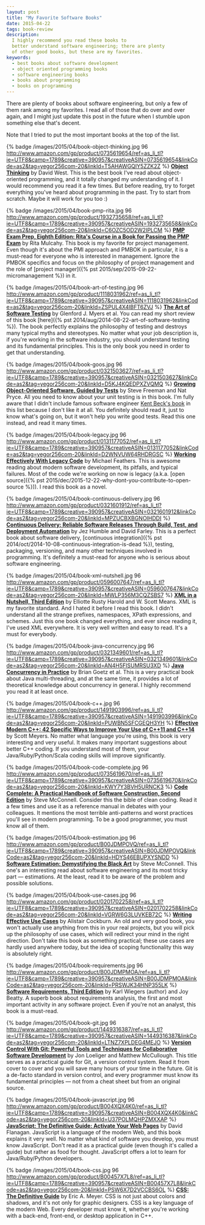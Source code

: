 ```yaml
---
layout: post
title: "My Favorite Software Books"
date: 2015-04-22
tags: book-review
description:
  I highly recommend you read these books to
  better understand software engineering; there are plenty
  of other good books, but these are my favorites.
keywords:
  - best books about software development
  - object oriented programming books
  - software engineering books
  - books about programming
  - books on programming
---
```


There are plenty of books about software engineering, but only a few of them rank
among my favorites. I read all of those that do over and over again, and I might
just update this post in the future when I stumble upon something else that's decent.

<!--more-->

Note that I tried to put the most important books at the top of the list.

{% badge /images/2015/04/book-object-thinking.jpg 96 http://www.amazon.com/gp/product/0735619654/ref=as_li_tl?ie=UTF8&camp=1789&creative=390957&creativeASIN=0735619654&linkCode=as2&tag=yegor256com-20&linkId=T5AHAWGQIY5ZZK2Z %}
[**Object Thinking**](http://www.amazon.com/gp/product/0735619654/ref=as_li_tl?ie=UTF8&camp=1789&creative=390957&creativeASIN=0735619654&linkCode=as2&tag=yegor256com-20&linkId=T5AHAWGQIY5ZZK2Z)
by David West.
This is the best book I've read about object-oriented
programming, and it totally changed my understanding of it. I would
recommend you read it a few times. But before reading, try to forget everything
you've heard about programming in the past. Try to start from scratch. Maybe it will
work for you too :)

{% badge /images/2015/04/book-pmp-rita.jpg 96 http://www.amazon.com/gp/product/1932735658/ref=as_li_tl?ie=UTF8&camp=1789&creative=390957&creativeASIN=1932735658&linkCode=as2&tag=yegor256com-20&linkId=C6OZC5OD2W2IPLCM %}
[**PMP Exam Prep, Eighth Edition: Rita's Course in a Book for Passing the PMP Exam**](http://www.amazon.com/gp/product/1932735658/ref=as_li_tl?ie=UTF8&camp=1789&creative=390957&creativeASIN=1932735658&linkCode=as2&tag=yegor256com-20&linkId=C6OZC5OD2W2IPLCM)
by Rita Mulcahy.
This book is my favorite for project management. Even though it's about the
PMI approach and PMBOK in particular, it is a must-read for everyone who
is interested in management. Ignore the PMBOK specifics and focus on
the philosophy of project management and the role of
[project manager]({% pst 2015/sep/2015-09-22-micromanagement %}) in it.

{% badge /images/2015/04/book-art-of-testing.jpg 96 http://www.amazon.com/gp/product/1118031962/ref=as_li_tl?ie=UTF8&camp=1789&creative=390957&creativeASIN=1118031962&linkCode=as2&tag=yegor256com-20&linkId=ZSPUL4X4IBFT6ZVJ %}
[**The Art of Software Testing**](http://www.amazon.com/gp/product/1118031962/ref=as_li_tl?ie=UTF8&camp=1789&creative=390957&creativeASIN=1118031962&linkCode=as2&tag=yegor256com-20&linkId=ZSPUL4X4IBFT6ZVJ)
by Glenford J. Myers et al.
You can read my short review of this book [here]({% pst 2014/aug/2014-08-22-art-of-software-testing %}).
The book perfectly explains the philosophy of testing and destroys
many typical myths and stereotypes. No matter what your job description is,
if you're working in the software industry, you should understand testing
and its fundamental principles. This is the only book you need in order to
get that understanding.

{% badge /images/2015/04/book-goos.jpg 96 http://www.amazon.com/gp/product/0321503627/ref=as_li_tl?ie=UTF8&camp=1789&creative=390957&creativeASIN=0321503627&linkCode=as2&tag=yegor256com-20&linkId=D5KJ4KQEDPXZVQMQ %}
[**Growing Object-Oriented Software, Guided by Tests**](http://www.amazon.com/gp/product/0321503627/ref=as_li_tl?ie=UTF8&camp=1789&creative=390957&creativeASIN=0321503627&linkCode=as2&tag=yegor256com-20&linkId=D5KJ4KQEDPXZVQMQ)
by Steve Freeman and Nat Pryce.
All you need to know about your unit testing is in this book. I'm fully aware
that I didn't include famous software engineer
[Kent Beck's book](http://www.amazon.com/gp/product/0321146530/ref=as_li_tl?ie=UTF8&camp=1789&creative=390957&creativeASIN=0321146530&linkCode=as2&tag=yegor256com-20&linkId=S63Z5BJDORBGMZ2Z)
in this list because I don't like it at all. You definitely should read
it, just to know what's going on, but it won't help you write good tests.
Read this one instead, and read it many times.

{% badge /images/2015/04/book-legacy.jpg 96 http://www.amazon.com/gp/product/0131177052/ref=as_li_tl?ie=UTF8&camp=1789&creative=390957&creativeASIN=0131177052&linkCode=as2&tag=yegor256com-20&linkId=D2WNVUW64RHDRGSC %}
[**Working Effectively With Legacy Code**](http://www.amazon.com/gp/product/0131177052/ref=as_li_tl?ie=UTF8&camp=1789&creative=390957&creativeASIN=0131177052&linkCode=as2&tag=yegor256com-20&linkId=D2WNVUW64RHDRGSC)
by Michael Feathers.
This is awesome reading about modern software development, its pitfalls, and
typical failures. Most of the code we're working on now is legacy
(a.k.a. [open source]({% pst 2015/dec/2015-12-22-why-dont-you-contribute-to-open-source %})).
I read this book as a novel.

{% badge /images/2015/04/book-continuous-delivery.jpg 96 http://www.amazon.com/gp/product/0321601912/ref=as_li_tl?ie=UTF8&camp=1789&creative=390957&creativeASIN=0321601912&linkCode=as2&tag=yegor256com-20&linkId=MPZUCBXBGNOIHDDI %}
[**Continuous Delivery: Reliable Software Releases Through Build, Test, and Deployment Automation**](http://www.amazon.com/gp/product/0321601912/ref=as_li_tl?ie=UTF8&camp=1789&creative=390957&creativeASIN=0321601912&linkCode=as2&tag=yegor256com-20&linkId=MPZUCBXBGNOIHDDI)
by Jez Humble and David Farley.
This is a perfect book about software delivery,
[continuous integration]({% pst 2014/oct/2014-10-08-continuous-integration-is-dead %}),
testing, packaging, versioning, and many other techniques involved in programming.
It's definitely a must-read for anyone who is serious about software engineering.

{% badge /images/2015/04/book-xml-nutshell.jpg 96 http://www.amazon.com/gp/product/0596007647/ref=as_li_tl?ie=UTF8&camp=1789&creative=390957&creativeASIN=0596007647&linkCode=as2&tag=yegor256com-20&linkId=MWLP356M3CQZSBS7 %}
[**XML in a Nutshell, Third Edition**](http://www.amazon.com/gp/product/0596007647/ref=as_li_tl?ie=UTF8&camp=1789&creative=390957&creativeASIN=0596007647&linkCode=as2&tag=yegor256com-20&linkId=MWLP356M3CQZSBS7)
by Elliotte Rusty Harold and W. Scott Means.
XML is my favorite standard. And I hated it before I read this book. I didn't
understand all the strange prefixes, namespaces, XPath expressions, and
schemes. Just this one book changed everything, and ever since reading it, I've used XML
everywhere. It is very well written and easy to read. It's a must for everybody.

{% badge /images/2015/04/book-java-concurrency.jpg 96 http://www.amazon.com/gp/product/0321349601/ref=as_li_tl?ie=UTF8&camp=1789&creative=390957&creativeASIN=0321349601&linkCode=as2&tag=yegor256com-20&linkId=AN4H5FISUMRSU3XD %}
[**Java Concurrency in Practice**](http://www.amazon.com/gp/product/0321349601/ref=as_li_tl?ie=UTF8&camp=1789&creative=390957&creativeASIN=0321349601&linkCode=as2&tag=yegor256com-20&linkId=AN4H5FISUMRSU3XD)
by Brian Goetz et al.
This is a very practical book about Java multi-threading, and at the same time,
it provides a lot of theoretical knowledge about concurrency in general. I highly
recommend you read it at least once.

{% badge /images/2015/04/book-c++.jpg 96 http://www.amazon.com/gp/product/1491903996/ref=as_li_tl?ie=UTF8&camp=1789&creative=390957&creativeASIN=1491903996&linkCode=as2&tag=yegor256com-20&linkId=PUWBN5SFCGEQH3YH %}
[**Effective Modern C++: 42 Specific Ways to Improve Your Use of C++11 and C++14**](http://www.amazon.com/gp/product/1491903996/ref=as_li_tl?ie=UTF8&camp=1789&creative=390957&creativeASIN=1491903996&linkCode=as2&tag=yegor256com-20&linkId=PUWBN5SFCGEQH3YH)
by Scott Meyers.
No matter what language you're using, this book is very interesting and
very useful. It makes many important suggestions about better C++ coding. If
you understand most of them, your Java/Ruby/Python/Scala coding skills will
improve significantly.

{% badge /images/2015/04/book-code-complete.jpg 96 http://www.amazon.com/gp/product/0735619670/ref=as_li_tl?ie=UTF8&camp=1789&creative=390957&creativeASIN=0735619670&linkCode=as2&tag=yegor256com-20&linkId=KWY7Y3BVH5URNCK3 %}
[**Code Complete: A Practical Handbook of Software Construction, Second Edition**](http://www.amazon.com/gp/product/0735619670/ref=as_li_tl?ie=UTF8&camp=1789&creative=390957&creativeASIN=0735619670&linkCode=as2&tag=yegor256com-20&linkId=KWY7Y3BVH5URNCK3)
by Steve McConnell.
Consider this the bible of clean coding. Read it a few times and use it as a reference
manual in debates with your colleagues. It mentions the most terrible anti-patterns
and worst practices you'll see in modern programming. To be a good programmer,
you must know all of them.

{% badge /images/2015/04/book-estimation.jpg 96 http://www.amazon.com/gp/product/B00JDMPOVQ/ref=as_li_tl?ie=UTF8&camp=1789&creative=390957&creativeASIN=B00JDMPOVQ&linkCode=as2&tag=yegor256com-20&linkId=HDYS46EBUPXYSNDD %}
[**Software Estimation: Demystifying the Black Art**](http://www.amazon.com/gp/product/B00JDMPOVQ/ref=as_li_tl?ie=UTF8&camp=1789&creative=390957&creativeASIN=B00JDMPOVQ&linkCode=as2&tag=yegor256com-20&linkId=HDYS46EBUPXYSNDD)
by Steve McConnell.
This one's an interesting read about software engineering and its most tricky part &mdash; estimations.
At the least, read it to be aware of the problem and possible solutions.

{% badge /images/2015/04/book-use-cases.jpg 96 http://www.amazon.com/gp/product/0201702258/ref=as_li_tl?ie=UTF8&camp=1789&creative=390957&creativeASIN=0201702258&linkCode=as2&tag=yegor256com-20&linkId=VGRW6G3LUVKEB72C %}
[**Writing Effective Use Cases**](http://www.amazon.com/gp/product/0201702258/ref=as_li_tl?ie=UTF8&camp=1789&creative=390957&creativeASIN=0201702258&linkCode=as2&tag=yegor256com-20&linkId=VGRW6G3LUVKEB72C)
by Alistair Cockburn.
An old and very good book, you won't actually use anything from this in your
real projects, but you will pick up the philosophy of use cases, which will
redirect your mind in the right direction. Don't take this book as something
practical; these use cases are hardly used anywhere today, but the idea of
scoping functionality this way is absolutely right.

{% badge /images/2015/04/book-requirements.jpg 96 http://www.amazon.com/gp/product/B00JDMPMOA/ref=as_li_tl?ie=UTF8&camp=1789&creative=390957&creativeASIN=B00JDMPMOA&linkCode=as2&tag=yegor256com-20&linkId=PRSWJK34HNP355LK %}
[**Software Requirements, Third Edition**](http://www.amazon.com/gp/product/B00JDMPMOA/ref=as_li_tl?ie=UTF8&camp=1789&creative=390957&creativeASIN=B00JDMPMOA&linkCode=as2&tag=yegor256com-20&linkId=PRSWJK34HNP355LK)
by Karl Wiegers (author) and Joy Beatty.
A superb book about requirements analysis, the first and most important
activity in any software project. Even if you're not an analyst, this book
is a must-read.

{% badge /images/2015/04/book-git.jpg 96 http://www.amazon.com/gp/product/1449316387/ref=as_li_tl?ie=UTF8&camp=1789&creative=390957&creativeASIN=1449316387&linkCode=as2&tag=yegor256com-20&linkId=LTNZ7XPLDEG4MEJO %}
[**Version Control With Git: Powerful Tools and Techniques for Collaborative Software Development**](http://www.amazon.com/gp/product/1449316387/ref=as_li_tl?ie=UTF8&camp=1789&creative=390957&creativeASIN=1449316387&linkCode=as2&tag=yegor256com-20&linkId=LTNZ7XPLDEG4MEJO)
by Jon Loeliger and Matthew McCullough.
This title serves as a practical guide for Git, a version control system. Read it from
cover to cover and you will save many hours of your time in the future.
Git is a de-facto standard in version control, and every programmer must
know its fundamental principles &mdash; not from a cheat sheet but from an original source.

{% badge /images/2015/04/book-javascript.jpg 96 http://www.amazon.com/gp/product/B004XQX4K0/ref=as_li_tl?ie=UTF8&camp=1789&creative=390957&creativeASIN=B004XQX4K0&linkCode=as2&tag=yegor256com-20&linkId=U37POLMQHPZMXXAP %}
[**JavaScript: The Definitive Guide: Activate Your Web Pages**](http://www.amazon.com/gp/product/B004XQX4K0/ref=as_li_tl?ie=UTF8&camp=1789&creative=390957&creativeASIN=B004XQX4K0&linkCode=as2&tag=yegor256com-20&linkId=U37POLMQHPZMXXAP)
by David Flanagan.
JavaScript is a language of the modern Web, and this book explains it very well.
No matter what kind of software you develop, you must know JavaScript. Don't read
it as a practical guide (even though it's called a guide) but rather as
food for thought. JavaScript offers a lot to learn for Java/Ruby/Python developers.

{% badge /images/2015/04/book-css.jpg 96 http://www.amazon.com/gp/product/B00457X7L8/ref=as_li_tl?ie=UTF8&camp=1789&creative=390957&creativeASIN=B00457X7L8&linkCode=as2&tag=yegor256com-20&linkId=PSW6X7D2VCCBS6OL %}
[**CSS: The Definitive Guide**](http://www.amazon.com/gp/product/B00457X7L8/ref=as_li_tl?ie=UTF8&camp=1789&creative=390957&creativeASIN=B00457X7L8&linkCode=as2&tag=yegor256com-20&linkId=PSW6X7D2VCCBS6OL)
by Eric A. Meyer.
CSS is not just about colors and shadows, and it's not only for graphic designers.
CSS is a key language of the modern Web. Every developer must know it, whether
you're working with a back-end, front-end, or desktop application in C++.


